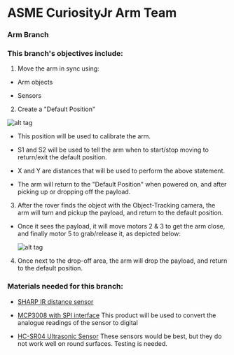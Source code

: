 # ASME CuriosityJr Arm Team

### Arm Branch

### This branch's objectives include:

1. Move the arm in sync using:

 * Arm objects
	
 * Sensors
	
2. Create a "Default Position" 

![alt tag](http://i.imgur.com/JYRuONC.jpg)

 * This position will be used to calibrate the arm.
	
 * S1 and S2 will be used to tell the arm when to start/stop moving to return/exit the default position.
	
 * X and Y are distances that will be used to perform the above statement.
	  
 * The arm will return to the "Default Position" when powered on, and after picking up or dropping off the payload.

3. After the rover finds the object with the Object-Tracking camera, the arm will turn and pickup the payload, and return to the default position.

 * Once it sees the payload, it will move motors 2 & 3 to get the arm close, and finally motor 5 to grab/release it, as depicted below:
	
	![alt tag](http://i.imgur.com/y6iTx2m.jpg)

4. Once next to the drop-off area, the arm will drop the payload, and return to the default position.
	
### Materials needed for this branch:

 * [SHARP IR distance sensor](https://www.adafruit.com/products/164)

 * [MCP3008 with SPI interface](https://www.adafruit.com/products/856) 
	This product will be used to convert the analogue readings of the sensor to digital

 * [HC-SR04 Ultrasonic Sensor](http://www.amazon.com/SunFounder-Ultrasonic-Distance-Mega2560-Duemilanove/dp/B00E0NXTJW/ref=sr_1_1?ie=UTF8&qid=1459173388&sr=8-1&keywords=distance+sensor)
	These sensors would be best, but they do not work well on round surfaces. Testing is needed.

	